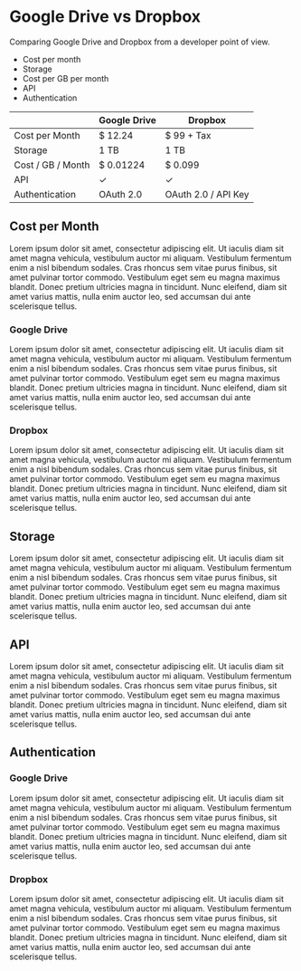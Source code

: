 # Google Drive vs Dropbox

Comparing Google Drive and Dropbox from a developer point of view.

* Cost per month
* Storage
* Cost per GB per month
* API
* Authentication

|                   | Google Drive | Dropbox                |
| ----------------- | ------------ | ---------------------- |
| Cost per Month    | $ 12.24      | $ 99 + Tax             |
| Storage           | 1 TB         | 1 TB                   |
| Cost / GB / Month | $ 0.01224    | $ 0.099                |
| API               | &#10003;     | &#10003;               |
| Authentication    | OAuth 2.0    | OAuth 2.0 / API Key    |

## Cost per Month

Lorem ipsum dolor sit amet, consectetur adipiscing elit. Ut iaculis diam sit amet magna vehicula, vestibulum auctor mi aliquam. Vestibulum fermentum enim a nisl bibendum sodales. Cras rhoncus sem vitae purus finibus, sit amet pulvinar tortor commodo. Vestibulum eget sem eu magna maximus blandit. Donec pretium ultricies magna in tincidunt. Nunc eleifend, diam sit amet varius mattis, nulla enim auctor leo, sed accumsan dui ante scelerisque tellus.

### Google Drive

Lorem ipsum dolor sit amet, consectetur adipiscing elit. Ut iaculis diam sit amet magna vehicula, vestibulum auctor mi aliquam. Vestibulum fermentum enim a nisl bibendum sodales. Cras rhoncus sem vitae purus finibus, sit amet pulvinar tortor commodo. Vestibulum eget sem eu magna maximus blandit. Donec pretium ultricies magna in tincidunt. Nunc eleifend, diam sit amet varius mattis, nulla enim auctor leo, sed accumsan dui ante scelerisque tellus.

### Dropbox

Lorem ipsum dolor sit amet, consectetur adipiscing elit. Ut iaculis diam sit amet magna vehicula, vestibulum auctor mi aliquam. Vestibulum fermentum enim a nisl bibendum sodales. Cras rhoncus sem vitae purus finibus, sit amet pulvinar tortor commodo. Vestibulum eget sem eu magna maximus blandit. Donec pretium ultricies magna in tincidunt. Nunc eleifend, diam sit amet varius mattis, nulla enim auctor leo, sed accumsan dui ante scelerisque tellus.


## Storage

Lorem ipsum dolor sit amet, consectetur adipiscing elit. Ut iaculis diam sit amet magna vehicula, vestibulum auctor mi aliquam. Vestibulum fermentum enim a nisl bibendum sodales. Cras rhoncus sem vitae purus finibus, sit amet pulvinar tortor commodo. Vestibulum eget sem eu magna maximus blandit. Donec pretium ultricies magna in tincidunt. Nunc eleifend, diam sit amet varius mattis, nulla enim auctor leo, sed accumsan dui ante scelerisque tellus.

## API

Lorem ipsum dolor sit amet, consectetur adipiscing elit. Ut iaculis diam sit amet magna vehicula, vestibulum auctor mi aliquam. Vestibulum fermentum enim a nisl bibendum sodales. Cras rhoncus sem vitae purus finibus, sit amet pulvinar tortor commodo. Vestibulum eget sem eu magna maximus blandit. Donec pretium ultricies magna in tincidunt. Nunc eleifend, diam sit amet varius mattis, nulla enim auctor leo, sed accumsan dui ante scelerisque tellus.

## Authentication

### Google Drive

Lorem ipsum dolor sit amet, consectetur adipiscing elit. Ut iaculis diam sit amet magna vehicula, vestibulum auctor mi aliquam. Vestibulum fermentum enim a nisl bibendum sodales. Cras rhoncus sem vitae purus finibus, sit amet pulvinar tortor commodo. Vestibulum eget sem eu magna maximus blandit. Donec pretium ultricies magna in tincidunt. Nunc eleifend, diam sit amet varius mattis, nulla enim auctor leo, sed accumsan dui ante scelerisque tellus.

### Dropbox

Lorem ipsum dolor sit amet, consectetur adipiscing elit. Ut iaculis diam sit amet magna vehicula, vestibulum auctor mi aliquam. Vestibulum fermentum enim a nisl bibendum sodales. Cras rhoncus sem vitae purus finibus, sit amet pulvinar tortor commodo. Vestibulum eget sem eu magna maximus blandit. Donec pretium ultricies magna in tincidunt. Nunc eleifend, diam sit amet varius mattis, nulla enim auctor leo, sed accumsan dui ante scelerisque tellus.